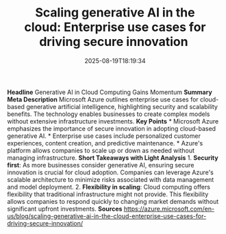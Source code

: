﻿---
title: "Scaling generative AI in the cloud: Enterprise use cases for driving secure innovation "
date: "2025-08-19T18:19:34"
category: "Markets"
summary: ""
slug: "scaling generative ai in the cloudenterprise use cases for d"
source_urls:
  - "https://azure.microsoft.com/en-us/blog/scaling-generative-ai-in-the-cloud-enterprise-use-cases-for-driving-secure-innovation/"
seo:
  title: "Scaling generative AI in the cloud: Enterprise use cases for driving secure innovation  | Hash n Hedge"
  description: ""
  keywords: ["news", "markets", "brief"]
---
**Headline** Generative AI in Cloud Computing Gains Momentum  **Summary Meta Description** Microsoft Azure outlines enterprise use cases for cloud-based generative artificial intelligence, highlighting security and scalability benefits. The technology enables businesses to create complex models without extensive infrastructure investments.  **Key Points**  * Microsoft Azure emphasizes the importance of secure innovation in adopting cloud-based generative AI. * Enterprise use cases include personalized customer experiences, content creation, and predictive maintenance. * Azure's platform allows companies to scale up or down as needed without managing infrastructure.  **Short Takeaways with Light Analysis** 1.  **Security first**: As more businesses consider generative AI, ensuring secure innovation is crucial for cloud adoption. Companies can leverage Azure's scalable architecture to minimize risks associated with data management and model deployment. 2.  **Flexibility in scaling**: Cloud computing offers flexibility that traditional infrastructure might not provide. This flexibility allows companies to respond quickly to changing market demands without significant upfront investments.  **Sources** https://azure.microsoft.com/en-us/blog/scaling-generative-ai-in-the-cloud-enterprise-use-cases-for-driving-secure-innovation/ 
